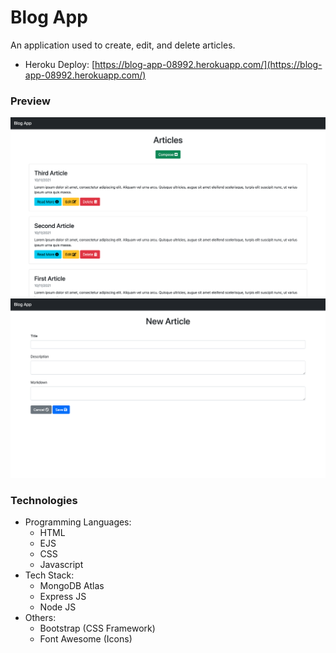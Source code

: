 # Blog App
An application used to create, edit, and delete articles.
* Heroku Deploy: [https://blog-app-08992.herokuapp.com/](https://blog-app-08992.herokuapp.com/)

### Preview
![Preview1](public/img/preview1.png)
![Preview2](public/img/preview2.png)

### Technologies
* Programming Languages:
  * HTML
  * EJS
  * CSS
  * Javascript
* Tech Stack:
  * MongoDB Atlas
  * Express JS
  * Node JS
* Others:
  * Bootstrap (CSS Framework)
  * Font Awesome (Icons)